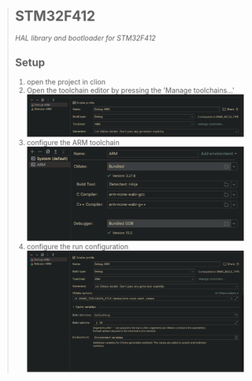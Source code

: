 ># STM32F412
>*HAL library and bootloader for STM32F412*
>## Setup
>1. open the project in clion
>2. Open the toolchain editor by pressing the 'Manage toolchains...' ![](assets/window.png)
>3. configure the ARM toolchain ![](assets/toolchain.png)
>4. configure the run configuration ![](assets/config.png)
